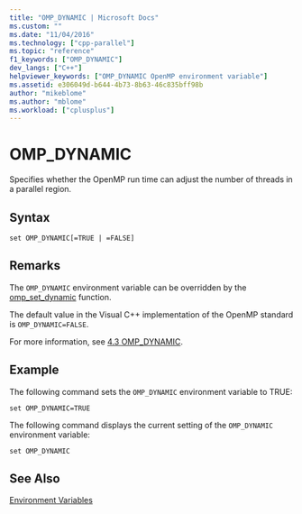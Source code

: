 ```yaml
---
title: "OMP_DYNAMIC | Microsoft Docs"
ms.custom: ""
ms.date: "11/04/2016"
ms.technology: ["cpp-parallel"]
ms.topic: "reference"
f1_keywords: ["OMP_DYNAMIC"]
dev_langs: ["C++"]
helpviewer_keywords: ["OMP_DYNAMIC OpenMP environment variable"]
ms.assetid: e306049d-b644-4b73-8b63-46c835bff98b
author: "mikeblome"
ms.author: "mblome"
ms.workload: ["cplusplus"]
---
```

# OMP_DYNAMIC

Specifies whether the OpenMP run time can adjust the number of threads in a parallel region.

## Syntax

```
set OMP_DYNAMIC[=TRUE | =FALSE]
```

## Remarks

The `OMP_DYNAMIC` environment variable can be overridden by the [omp_set_dynamic](../../../parallel/openmp/reference/omp-set-dynamic.md) function.

The default value in the Visual C++ implementation of the OpenMP standard is `OMP_DYNAMIC=FALSE`.

For more information, see [4.3 OMP_DYNAMIC](../../../parallel/openmp/4-3-omp-dynamic.md).

## Example

The following command sets the `OMP_DYNAMIC` environment variable to TRUE:

```
set OMP_DYNAMIC=TRUE
```

The following command displays the current setting of the `OMP_DYNAMIC` environment variable:

```
set OMP_DYNAMIC
```

## See Also

[Environment Variables](../../../parallel/openmp/reference/openmp-environment-variables.md)